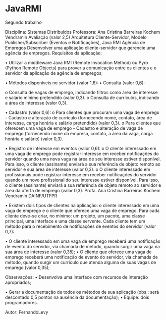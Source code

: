 # JavaRMI

Segundo trabalho

Disciplina: Sistemas Distribuídos
Professora: Ana Cristina Barreiras Kochem Vendramin
Avaliação (valor 2,5)
Arquitetura Cliente-Servidor, Modelo Publisher/Subscriber (Eventos e
Notificações), Java RMI
Agência de Empregos
Desenvolver uma aplicação cliente-servidor que gerencie uma agência de
empregos.
Requisitos da aplicação:

• Utilizar a middleware Java RMI (Remote Invocation Method) ou Pyro
(Python Remote Objects) para prover a comunicação entre os clientes e
o servidor da aplicação de agência de empregos;

• Métodos disponíveis no servidor (valor 1,8):
• Consulta (valor 0,6):

o Consulta de vagas de emprego, indicando filtros como área
de interesse e salário mínimo pretendido (valor 0,3).
o Consulta de currículos, indicando a área de interesse (valor
0,3).

• Cadastro (valor 0,6):
o Para clientes que procuram uma vaga de emprego - Cadastro
e alteração de currículo (fornecendo nome, contato, área de
interesse, carga horária e salário pretendido) (valor 0,3).
o Para clientes que oferecem uma vaga de emprego - Cadastro
e alteração de vaga de emprego (fornecendo nome da
empresa, contato, a área da vaga, carga horária e salário)
(valor 0,3).

• Registro de interesse em eventos (valor 0,6):
o O cliente interessado em uma vaga de emprego pode registrar
interesse em receber notificações do servidor quando uma
nova vaga na área de seu interesse estiver disponível. Para
isso, o cliente (assinante) enviará a sua referência de objeto
remoto ao servidor e sua área de interesse (valor 0,3).
o O cliente interessado em profissionais pode registrar interesse
em receber notificações do servidor quando um novo
profissional do seu interesse estiver disponível. Para isso, o
cliente (assinante) enviará a sua referência de objeto remoto
ao servidor e área da oferta de emprego (valor 0,3).
Profa. Ana Cristina Barreiras Kochem Vendramin
DAINF/UTFPR

• Existem dois tipos de clientes na aplicação: o cliente interessado em
uma vaga de emprego e o cliente que oferece uma vaga de emprego.
Para cada cliente deve-se criar, no mínimo: um projeto, um pacote, uma
classe principal, uma interface e uma classe servente. Cada cliente tem
um método para o recebimento de notificações de eventos do
servidor (valor 0,7):

• O cliente interessado em uma vaga de emprego receberá uma
notificação de evento do servidor, via chamada de método,
quando surgir uma vaga na sua área de interesse (valor 0,35);
• O cliente que oferece uma vaga de emprego receberá uma
notificação de evento do servidor, via chamada de método,
quando surgir um currículo que atenda alguma de suas vagas de
emprego (valor 0,35);

Observações:
• Desenvolva uma interface com recursos de interação apropriados;

• Gerar a documentação de todos os métodos de sua aplicação (obs.:
será descontado 0,5 pontos na ausência da documentação);
• Equipe: dois programadores.

Autor: FernandoLevy

